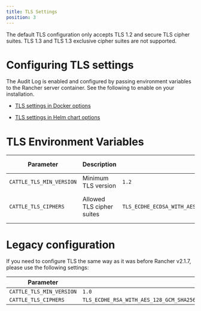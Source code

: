 ```yaml
---
title: TLS Settings
position: 3
---
```


The default TLS configuration only accepts TLS 1.2 and secure TLS cipher suites. TLS 1.3 and TLS 1.3 exclusive cipher suites are not supported.

# Configuring TLS settings

The Audit Log is enabled and configured by passing environment variables to the Rancher server container. See the following to enable on your installation.

- [TLS settings in Docker options](https://rancher.com/docs/rancher/v2.6/en/installation/other-installation-methods/single-node-docker/advanced/#tls-settings)

- [TLS settings in Helm chart options](https://rancher.com/docs/rancher/v2.6/en/installation/install-rancher-on-k8s/chart-options/#tls-settings)

# TLS Environment Variables

| Parameter | Description | Default | Available options |
|-----|-----|-----|-----|
| `CATTLE_TLS_MIN_VERSION` | Minimum TLS version | `1.2` | `1.0`, `1.1`, `1.2` |
| `CATTLE_TLS_CIPHERS` | Allowed TLS cipher suites | `TLS_ECDHE_ECDSA_WITH_AES_128_GCM_SHA256,``TLS_ECDHE_ECDSA_WITH_AES_256_GCM_SHA384,``TLS_ECDHE_ECDSA_WITH_CHACHA20_POLY1305,``TLS_ECDHE_RSA_WITH_AES_128_GCM_SHA256,``TLS_ECDHE_RSA_WITH_AES_256_GCM_SHA384,``TLS_ECDHE_RSA_WITH_CHACHA20_POLY1305` | See [Golang tls constants](https://golang.org/pkg/crypto/tls/#pkg-constants) |


# Legacy configuration

If you need to configure TLS the same way as it was before Rancher v2.1.7, please use the following settings:


| Parameter | Legacy value |
|-----|-----|
| `CATTLE_TLS_MIN_VERSION` | `1.0` |
| `CATTLE_TLS_CIPHERS` | `TLS_ECDHE_RSA_WITH_AES_128_GCM_SHA256,``TLS_ECDHE_ECDSA_WITH_AES_128_GCM_SHA256,``TLS_ECDHE_RSA_WITH_AES_256_GCM_SHA384,``TLS_ECDHE_ECDSA_WITH_AES_256_GCM_SHA384,``TLS_ECDHE_RSA_WITH_CHACHA20_POLY1305,``TLS_ECDHE_ECDSA_WITH_CHACHA20_POLY1305,``TLS_ECDHE_RSA_WITH_AES_128_CBC_SHA,``TLS_ECDHE_ECDSA_WITH_AES_128_CBC_SHA,``TLS_ECDHE_RSA_WITH_AES_256_CBC_SHA,``TLS_ECDHE_ECDSA_WITH_AES_256_CBC_SHA,``TLS_RSA_WITH_AES_128_GCM_SHA256,``TLS_RSA_WITH_AES_256_GCM_SHA384,``TLS_RSA_WITH_AES_128_CBC_SHA,``TLS_RSA_WITH_AES_256_CBC_SHA,``TLS_ECDHE_RSA_WITH_3DES_EDE_CBC_SHA,``TLS_RSA_WITH_3DES_EDE_CBC_SHA`
